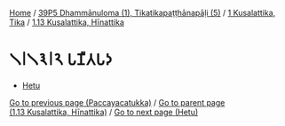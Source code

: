 
[Home](/) / [39P5 Dhammānuloma (1), Tikatikapaṭṭhānapāḷi (5)](../...md) / [1 Kusalattika, Tika](...md) / [1.13 Kusalattika, Hīnattika](../39P5/1/1.13.md)

# 𑁧𑁇𑁧𑁩𑁇𑁨 𑀧𑀡𑀻𑀢𑀧𑀤

* [Hetu](1.13.2/Hetu.md)

[Go to previous page (Paccayacatukka)](1.13.1/1.13.1.1--7/Paccayacatukka.md) / [Go to parent page (1.13 Kusalattika, Hīnattika)](../39P5/1/1.13.md) / [Go to next page (Hetu)](1.13.2/Hetu.md)


